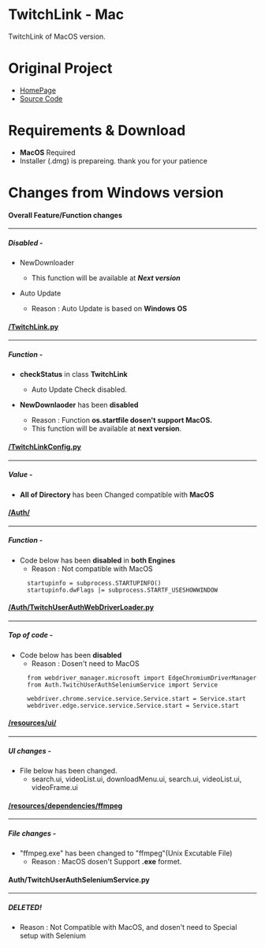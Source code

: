 # TwitchLink - Mac
TwitchLink of MacOS version.


# Original Project
- [HomePage](https://twitchlink.github.io)
- [Source Code](https://github.com/devhotteok/TwitchLink)


# Requirements & Download

- **MacOS** Required
- Installer (.dmg) is prepareing. thank you for your patience


# Changes from Windows version

#### Overall Feature/Function changes
***
##### Disabled -

- NewDownloader
    - This function will be available at ***Next version***
  
- Auto Update
    - Reason : Auto Update is based on **Windows OS**  




#### [/TwitchLink.py](https://github.com/Leatherback-Azi/TwitchLink-MacOS/blob/main/TwitchLink.py)
***
##### Function -

- **checkStatus** in class **TwitchLink**

    - Auto Update Check disabled.

- **NewDownlaoder** has been **disabled**

    - Reason : Function **os.startfile dosen't support MacOS.**
    - This function will be available at **next version**.
   
   
#### [/TwitchLinkConfig.py](https://github.com/Leatherback-Azi/TwitchLink-MacOS/blob/main/TwitchLinkConfig.py) 
***
##### Value -

* **All of Directory** has been Changed compatible with **MacOS**

#### [/Auth/](https://github.com/Leatherback-Azi/TwitchLink-MacOS/tree/main/Auth)
***
##### Function -

- Code below has been **disabled** in **both Engines**
    - Reason : Not compatible with MacOS
    <pre><code>  startupinfo = subprocess.STARTUPINFO()
    startupinfo.dwFlags |= subprocess.STARTF_USESHOWWINDOW    </code></pre>


#### [/Auth/TwitchUserAuthWebDriverLoader.py](https://github.com/Leatherback-Azi/TwitchLink-MacOS/blob/main/Auth/TwitchUserAuthWebDriverLoader.py)
***
##### Top of code -

- Code below has been **disabled**
    - Reason : Dosen't need to MacOS
    <pre><code>  from webdriver_manager.microsoft import EdgeChromiumDriverManager
    from Auth.TwitchUserAuthSeleniumService import Service

    webdriver.chrome.service.service.Service.start = Service.start
    webdriver.edge.service.service.Service.start = Service.start  </code></pre>
    
    
#### [/resources/ui/](https://github.com/Leatherback-Azi/TwitchLink-MacOS/tree/main/resources/ui)
***
##### UI changes -

- File below has been changed.
    - search.ui, videoList.ui, downloadMenu.ui, search.ui, videoList.ui, videoFrame.ui


#### [/resources/dependencies/ffmpeg](https://github.com/Leatherback-Azi/TwitchLink-MacOS/blob/main/resources/dependencies/ffmpeg)
***
##### File changes -
- "ffmpeg.exe" has been changed to "ffmpeg"(Unix Excutable File)
    - Reason : MacOS dosen't Support **.exe** formet.
    
    
#### Auth/TwitchUserAuthSeleniumService.py
***
##### DELETED!

- Reason : Not Compatible with MacOS, and dosen't need to Special setup with Selenium


